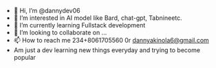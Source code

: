 - 👋 Hi, I’m @dannydev06
- 👀 I’m interested in AI model like Bard, chat-gpt, Tabnineetc. 
- 🌱 I’m currently learning Fullstack development
- 💞️ I’m looking to collaborate on ...
- 📫 How to reach me 234+8061705560 0r dannyakinola6@gmail.com
- Am just a dev learning new things everyday and trying to become popular

<!---
dannydev06/dannydev06 is a ✨ special ✨ repository because its `README.md` (this file) appears on your GitHub profile.
You can click the Preview link to take a look at your changes.
--->
